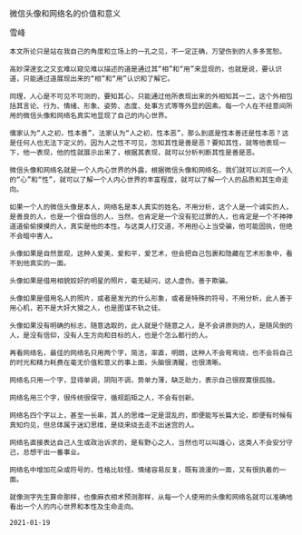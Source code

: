 微信头像和网络名的价值和意义

雪峰


    本文所论只是站在我自己的角度和立场上的一孔之见，不一定正确，万望伤到的人多多宽恕。

    高妙深邃玄之又玄难以窥见难以描述的道是通过其“相”和“用”来显现的，也就是说，要认识道，只能通过道展现出来的“相”和“用”认识和了解它。

    同理，人心是不可见不可测的，要知其心，只能通过他所表现出来的外相知其一二，这个外相包括其言论、行为、情绪、形象、姿势、态度、处事方式等等外显的因素。每一个人在不经意间所用的微信头像和网络名真实地显现了自己的内心世界。

    儒家认为“人之初，性本善”，法家认为“人之初，性本恶”，那么到底是性本善还是性本恶？这是任何人也无法下定义的，因为人之性不可见，怎知其性是善是恶？要知其性，就等他表现一下，他一表现，他的性就展示出来了，根据其表现，就可以分析判断其性是善是恶。

    微信头像和网络名就是一个人内心世界的外露，根据微信头像和网络名，我们就可以浏览一个人的“心”和“性”，就可以了解一个人内心世界的丰富程度，就可以了解一个人的品质和其生命走向。

    如果一个人的微信头像是本人，网络名是本人真实的姓名，不用分析，这个人是一个诚实的人，是善良的人，也是一个很自信的人，当然，也肯定是一个没有犯过罪的人，也肯定是一个不神神道道偷偷摸摸的人，真实是他的本性。与这类人打交道，不用担心上当受骗，他可能固执，但绝不会暗中害人。

    头像如果是自然景观，这种人爱美，爱和平，爱艺术，但会把自己包裹和隐藏在艺术形象中，看不到他真实的一面。

    头像如果是借用相貌姣好的明星的照片，毫无疑问，这人虚伪，善于欺骗。

    头像如果是借用名人的照片，或者是发光的什么形象，或者是特殊的符号，不用分析，此人善于用心机，若不是大奸大猾之人，也是图谋不轨之徒。

    头像如果没有明确的标志，随意选取的，此人就是个随意之人，是不会讲原则的人，是随风倒的人，是没有信仰，没有人生方向和目标的人，也是个怎么都行的人。

    再看网络名，最佳的网络名只用两个字，简洁，率直，明朗，这种人不会弯弯绕，也不会将自己的时光和精力耗费在毫无价值和意义的事上面，头脑很清醒，也很清晰。

    网络名只用一个字，显得单调，阴阳不调，势单力薄，缺乏助力，表示自己很寂寞很孤独。

    网络名用三个字，很传统很保守，循规蹈矩之人，不会有创新。

    网络名四个字以上，甚至一长串，其人的思维一定是混乱的，即便能写长篇大论，即便有时候有真知灼见，但总体属于迷幻思维，是绕来绕去走不出迷宫的人。

    网络名直接表达自己人生或政治诉求的，是有野心之人，当然也可以叫雄心，这类人不会安分守己，总想干出一番事业。

    网络名中增加花朵或符号的，性格比较怪，情绪容易反复，既有浪漫的一面，又有很执着的一面。

    就像测字先生算命那样，也像麻衣相术预测那样，从每一个人使用的头像和网络名就可以准确地看出一个人的内心世界和本性及生命走向。

    2021-01-19



